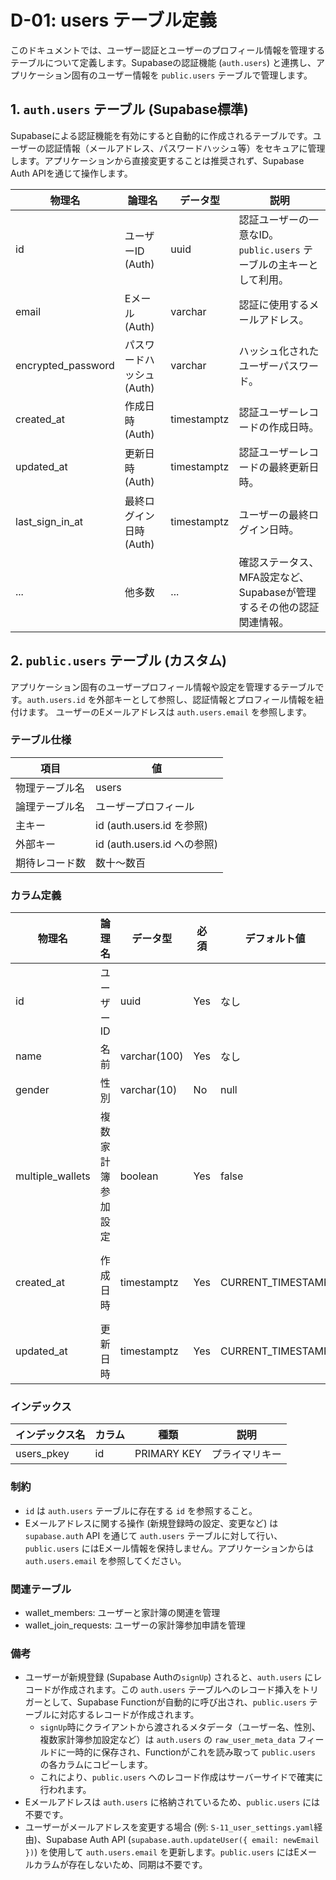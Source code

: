 # D-01: users テーブル定義

このドキュメントでは、ユーザー認証とユーザーのプロフィール情報を管理するテーブルについて定義します。Supabaseの認証機能 (`auth.users`) と連携し、アプリケーション固有のユーザー情報を `public.users` テーブルで管理します。

## 1. `auth.users` テーブル (Supabase標準)

Supabaseによる認証機能を有効にすると自動的に作成されるテーブルです。ユーザーの認証情報（メールアドレス、パスワードハッシュ等）をセキュアに管理します。アプリケーションから直接変更することは推奨されず、Supabase Auth APIを通じて操作します。

| 物理名             | 論理名             | データ型     | 説明                                                                 |
|--------------------|--------------------|--------------|----------------------------------------------------------------------|
| id                 | ユーザーID (Auth)  | uuid         | 認証ユーザーの一意なID。`public.users` テーブルの主キーとして利用。    |
| email              | Eメール (Auth)     | varchar      | 認証に使用するメールアドレス。                                         |
| encrypted_password | パスワードハッシュ(Auth) | varchar      | ハッシュ化されたユーザーパスワード。                                   |
| created_at         | 作成日時 (Auth)    | timestamptz  | 認証ユーザーレコードの作成日時。                                       |
| updated_at         | 更新日時 (Auth)    | timestamptz  | 認証ユーザーレコードの最終更新日時。                                   |
| last_sign_in_at    | 最終ログイン日時(Auth) | timestamptz  | ユーザーの最終ログイン日時。                                         |
| ...                | 他多数             | ...          | 確認ステータス、MFA設定など、Supabaseが管理するその他の認証関連情報。 |

## 2. `public.users` テーブル (カスタム)

アプリケーション固有のユーザープロフィール情報や設定を管理するテーブルです。`auth.users.id` を外部キーとして参照し、認証情報とプロフィール情報を紐付けます。
ユーザーのEメールアドレスは `auth.users.email` を参照します。

### テーブル仕様

| 項目                | 値                                     |
|---------------------|------------------------------------------|
| 物理テーブル名      | users                                    |
| 論理テーブル名      | ユーザープロフィール                     |
| 主キー              | id (auth.users.id を参照)                |
| 外部キー            | id (auth.users.id への参照)              |
| 期待レコード数      | 数十〜数百                               |

### カラム定義

| 物理名              | 論理名           | データ型          | 必須  | デフォルト値      | 説明                                                                                                |
|---------------------|------------------|-------------------|-------|-------------------|-----------------------------------------------------------------------------------------------------|
| id                  | ユーザーID       | uuid              | Yes   | なし              | プライマリキー。Supabaseの `auth.users.id` を参照する外部キー。                                       |
| name                | 名前              | varchar(100)      | Yes   | なし              | ユーザー表示名                                                                                      |
| gender              | 性別              | varchar(10)       | No    | null              | 性別（male/female/other）                                                                            |
| multiple_wallets    | 複数家計簿参加設定 | boolean          | Yes   | false             | 複数家計簿に参加するか（true）、一つのみか（false）                                                              |
| created_at          | 作成日時          | timestamptz       | Yes   | CURRENT_TIMESTAMP | レコード作成日時。`auth.users.created_at` とは別に、このプロファイルレコード自体の作成日時。        |
| updated_at          | 更新日時          | timestamptz       | Yes   | CURRENT_TIMESTAMP | レコード更新日時。                                                                                  |

### インデックス

| インデックス名      | カラム            | 種類              | 説明                                                              |
|---------------------|-------------------|-------------------|-------------------------------------------------------------------|
| users_pkey          | id                | PRIMARY KEY       | プライマリキー                                                    |

### 制約

- `id` は `auth.users` テーブルに存在する `id` を参照すること。
- Eメールアドレスに関する操作 (新規登録時の設定、変更など) は `supabase.auth` API を通じて `auth.users` テーブルに対して行い、`public.users` にはEメール情報を保持しません。アプリケーションからは `auth.users.email` を参照してください。

### 関連テーブル

- wallet_members: ユーザーと家計簿の関連を管理
- wallet_join_requests: ユーザーの家計簿参加申請を管理

### 備考
- ユーザーが新規登録 (Supabase Authの`signUp`) されると、`auth.users` にレコードが作成されます。この `auth.users` テーブルへのレコード挿入をトリガーとして、Supabase Functionが自動的に呼び出され、`public.users` テーブルに対応するレコードが作成されます。
  - `signUp`時にクライアントから渡されるメタデータ（ユーザー名、性別、複数家計簿参加設定など）は `auth.users` の `raw_user_meta_data` フィールドに一時的に保存され、Functionがこれを読み取って `public.users` の各カラムにコピーします。
  - これにより、`public.users` へのレコード作成はサーバーサイドで確実に行われます。
- Eメールアドレスは `auth.users` に格納されているため、`public.users` には不要です。
- ユーザーがメールアドレスを変更する場合 (例: `S-11_user_settings.yaml`経由)、Supabase Auth API (`supabase.auth.updateUser({ email: newEmail })`) を使用して `auth.users.email` を更新します。`public.users` にはEメールカラムが存在しないため、同期は不要です。
